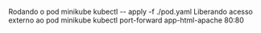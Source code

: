 Rodando o pod minikube kubectl -- apply -f ./pod.yaml
Liberando acesso externo ao pod minikube kubectl port-forward app-html-apache 80:80